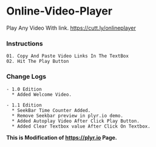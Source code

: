 # Online-Video-Player
Play Any Video With link.
    https://cutt.ly/onlineplayer

### Instructions
    01. Copy And Paste Video Links In The TextBox
    02. Hit The Play Button

### Change Logs

    - 1.0 Edition
      * Added Welcome Video.

    - 1.1 Edition
      * SeekBar Time Counter Added.
      * Remove Seekbar preview in plyr.io demo.
      * Added Autoplay Video After Click Play Button.
      * Added Clear Textbox value After Click On Textbox.


__This is Modification of https://plyr.io Page.__
